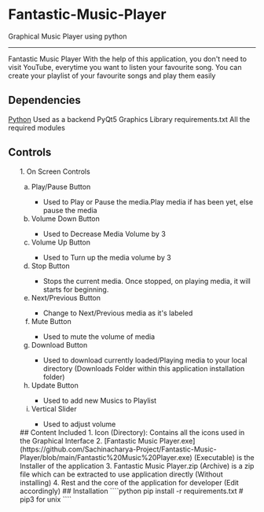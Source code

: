 # Fantastic-Music-Player
Graphical Music Player using python
_____________________________________________________________________________
Fantastic Music Player
    With the help of this application, you don't need to visit YouTube, everytime you want to listen your favourite song. You can create your playlist of your favourite songs and play them easily
## Dependencies
[Python](https://www.python.org/)
    Used as a backend
PyQt5
    Graphics Library
requirements.txt
    All the required modules
## Controls
<ol>
1. On Screen Controls
<ol type='a'>
    <li>Play/Pause Button</li>
        <ul>
            <li>Used to Play or Pause the media.Play media if has been yet, else pause the media</li>
        </ul>
    <li>Volume Down Button</li>
        <ul>
            <li>
                Used to Decrease Media Volume by 3
            </li>
        </ul>
    <li>Volume Up Button</li>
        <ul>
            <li>
                Used to Turn up the media volume by 3
            </li>
        </ul>
    <li>Stop Button</li>
    <ul>
        <li>Stops the current media. Once stopped, on playing media, it will starts for beginning.</li>
    </ul>
    <li>Next/Previous Button</li>
    <ul>
        <li>
            Change to Next/Previous media as it's labeled
        </li>
    </ul>
    <li>Mute Button</li>
    <ul>
        <li>
            Used to mute the volume of media
        </li>
    </ul>
    <li>Download Button</li>
    <ul>
        <li>
            Used to download currently loaded/Playing media to your local directory (Downloads Folder within this application installation folder)
        </li>
    </ul>
    <li>Update Button</li>
    <ul>
        <li>Used to add new Musics to Playlist</li>
    </ul>
    <li>Vertical Slider</li>
    <ul>
        <li>Used to adjust volume</li>
    </ul>
</ol>
## Content Included
1. Icon (Directory): Contains all the icons used in the Graphical Interface
2. [Fantastic Music Player.exe](https://github.com/Sachinacharya-Project/Fantastic-Music-Player/blob/main/Fantastic%20Music%20Player.exe) (Executable) is the Installer of the application
3. Fantastic Music Player.zip (Archive) is a zip file which can be extracted to use application directly (Without installing)
4. Rest and the core of the application for developer (Edit accordingly)
## Installation
````python
pip install -r requirements.txt # pip3 for unix
````